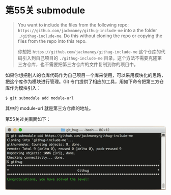 # 第55关 submodule

> You want to include the files from the following repo: `https://github.com/jackmaney/githug-include-me` into a the folder `./githug-include-me`. Do this without cloning the repo or copying the files from the repo into this repo.
> 
> 你想把 `https://github.com/jackmaney/githug-include-me` 这个仓库的代码引入到自己项目的 `./githug-include-me` 目录，这个方法不需要克隆第三方仓库，也不需要把第三方仓库的文件复制到你的项目中。

如果你想把别人的仓库代码作为自己项目一个库来使用，可以采用模块化的思路，把这个库作为模块进行管理。Git 专门提供了相应的工具，用如下命令把第三方仓库作为模块引入：

```
$ git submodule add module-url
```

其中的 module-url 就是第三方仓库的地址。

第55关过关画面如下：

![第55关 submodule](images/level-55-submodule.png)